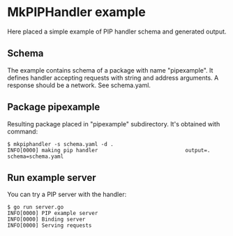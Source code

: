 # MkPIPHandler example

Here placed a simple example of PIP handler schema and generated output.

## Schema

The example contains schema of a package with name "pipexample". It defines handler accepting requests with string and address arguments. A response should be a network. See schema.yaml.

## Package pipexample

Resulting package placed in "pipexample" subdirectory. It's obtained with command:
```
$ mkpiphandler -s schema.yaml -d .
INFO[0000] making pip handler                            output=. schema=schema.yaml
```

## Run example server

You can try a PIP server with the handler:
```
$ go run server.go
INFO[0000] PIP example server
INFO[0000] Binding server
INFO[0000] Serving requests
```

